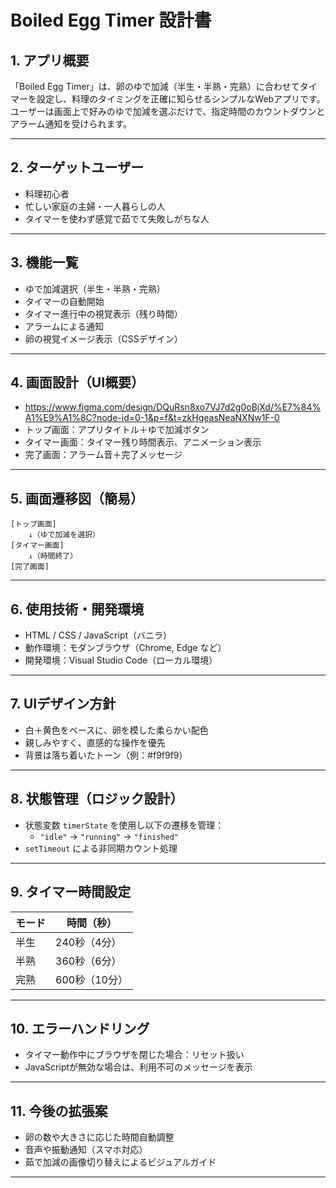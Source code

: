 # Boiled Egg Timer 設計書

## 1. アプリ概要
「Boiled Egg Timer」は、卵のゆで加減（半生・半熟・完熟）に合わせてタイマーを設定し、料理のタイミングを正確に知らせるシンプルなWebアプリです。  
ユーザーは画面上で好みのゆで加減を選ぶだけで、指定時間のカウントダウンとアラーム通知を受けられます。

---

## 2. ターゲットユーザー
- 料理初心者
- 忙しい家庭の主婦・一人暮らしの人
- タイマーを使わず感覚で茹でて失敗しがちな人

---

## 3. 機能一覧
- ゆで加減選択（半生・半熟・完熟）
- タイマーの自動開始
- タイマー進行中の視覚表示（残り時間）
- アラームによる通知
- 卵の視覚イメージ表示（CSSデザイン）

---

## 4. 画面設計（UI概要）
- https://www.figma.com/design/DQuRsn8xo7VJ7d2g0oBjXd/%E7%84%A1%E9%A1%8C?node-id=0-1&p=f&t=zkHgeasNeaNXNw1F-0
- トップ画面：アプリタイトル＋ゆで加減ボタン
- タイマー画面：タイマー残り時間表示、アニメーション表示
- 完了画面：アラーム音＋完了メッセージ

---

## 5. 画面遷移図（簡易）
```
[トップ画面]
    ↓（ゆで加減を選択）
[タイマー画面]
    ↓（時間終了）
[完了画面]
```

---

## 6. 使用技術・開発環境
- HTML / CSS / JavaScript（バニラ）
- 動作環境：モダンブラウザ（Chrome, Edge など）
- 開発環境：Visual Studio Code（ローカル環境）

---

## 7. UIデザイン方針
- 白＋黄色をベースに、卵を模した柔らかい配色
- 親しみやすく、直感的な操作を優先
- 背景は落ち着いたトーン（例：#f9f9f9）

---

## 8. 状態管理（ロジック設計）
- 状態変数 `timerState` を使用し以下の遷移を管理：
  - `"idle"` → `"running"` → `"finished"`
- `setTimeout` による非同期カウント処理

---

## 9. タイマー時間設定
| モード | 時間（秒） |
|--------|------------|
| 半生   | 240秒（4分） |
| 半熟   | 360秒（6分） |
| 完熟   | 600秒（10分） |

---

## 10. エラーハンドリング
- タイマー動作中にブラウザを閉じた場合：リセット扱い
- JavaScriptが無効な場合は、利用不可のメッセージを表示

---

## 11. 今後の拡張案
- 卵の数や大きさに応じた時間自動調整
- 音声や振動通知（スマホ対応）
- 茹で加減の画像切り替えによるビジュアルガイド

---
